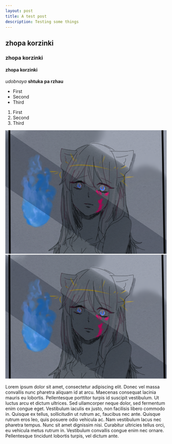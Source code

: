 ```yaml
---
layout: post
title: A test post
description: Testing some things
---
```


## zhopa korzinki
### zhopa korzinki
#### zhopa korzinki
*udobnaya* **shtuka**
__pa rzhau__

* First
* Second
* Third

1. First
2. Second
3. Third

<img src="/games/streetlamp.png">

<div><img src="/games/streetlamp.png"></div>

Lorem ipsum dolor sit amet, consectetur adipiscing elit. Donec vel massa convallis nunc pharetra aliquam id at arcu. Maecenas consequat lacinia mauris eu lobortis. Pellentesque porttitor turpis id suscipit vestibulum. Ut luctus arcu et dictum ultrices. Sed ullamcorper neque dolor, sed fermentum enim congue eget. Vestibulum iaculis ex justo, non facilisis libero commodo in. Quisque ex tellus, sollicitudin ut rutrum ac, faucibus nec ante. Quisque rutrum eros leo, quis posuere odio vehicula ac. Nam vestibulum lacus nec pharetra tempus. Nunc sit amet dignissim nisi. Curabitur ultricies tellus orci, eu vehicula metus rutrum in. Vestibulum convallis congue enim nec ornare. Pellentesque tincidunt lobortis turpis, vel dictum ante.